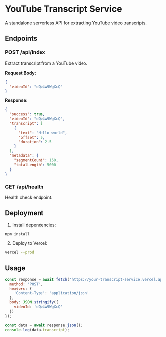 # YouTube Transcript Service

A standalone serverless API for extracting YouTube video transcripts.

## Endpoints

### POST /api/index
Extract transcript from a YouTube video.

**Request Body:**
```json
{
  "videoId": "dQw4w9WgXcQ"
}
```

**Response:**
```json
{
  "success": true,
  "videoId": "dQw4w9WgXcQ",
  "transcript": [
    {
      "text": "Hello world",
      "offset": 0,
      "duration": 2.5
    }
  ],
  "metadata": {
    "segmentCount": 150,
    "totalLength": 5000
  }
}
```

### GET /api/health
Health check endpoint.

## Deployment

1. Install dependencies:
```bash
npm install
```

2. Deploy to Vercel:
```bash
vercel --prod
```

## Usage

```javascript
const response = await fetch('https://your-transcript-service.vercel.app/api/index', {
  method: 'POST',
  headers: {
    'Content-Type': 'application/json'
  },
  body: JSON.stringify({
    videoId: 'dQw4w9WgXcQ'
  })
});

const data = await response.json();
console.log(data.transcript);
```
